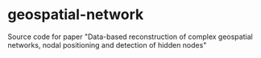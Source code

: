 # geospatial-network
Source code for paper "Data-based reconstruction of complex geospatial networks, nodal positioning and detection of hidden nodes"
